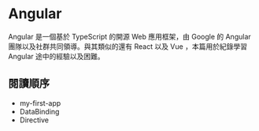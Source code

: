 # Angular
Angular 是一個基於 TypeScript 的開源 Web 應用框架，由 Google 的 Angular 團隊以及社群共同領導。與其類似的還有 React 以及 Vue ，本篇用於紀錄學習 Angular 途中的經驗以及困難。


## 閱讀順序
- my-first-app
- DataBinding
- Directive